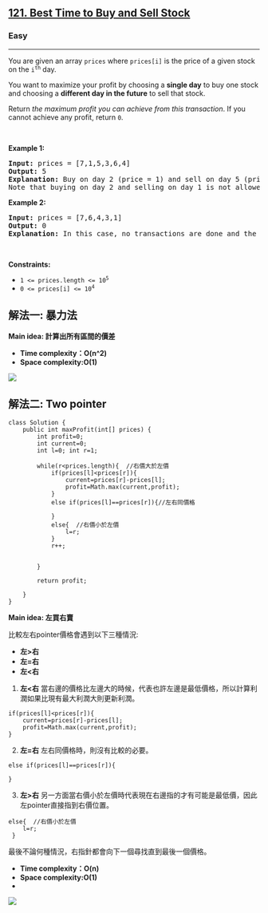 <h2><a href="https://leetcode.com/problems/best-time-to-buy-and-sell-stock/">121. Best Time to Buy and Sell Stock</a></h2><h3>Easy</h3><hr><div><p>You are given an array <code>prices</code> where <code>prices[i]</code> is the price of a given stock on the <code>i<sup>th</sup></code> day.</p>

<p>You want to maximize your profit by choosing a <strong>single day</strong> to buy one stock and choosing a <strong>different day in the future</strong> to sell that stock.</p>

<p>Return <em>the maximum profit you can achieve from this transaction</em>. If you cannot achieve any profit, return <code>0</code>.</p>

<p>&nbsp;</p>
<p><strong class="example">Example 1:</strong></p>

<pre><strong>Input:</strong> prices = [7,1,5,3,6,4]
<strong>Output:</strong> 5
<strong>Explanation:</strong> Buy on day 2 (price = 1) and sell on day 5 (price = 6), profit = 6-1 = 5.
Note that buying on day 2 and selling on day 1 is not allowed because you must buy before you sell.
</pre>

<p><strong class="example">Example 2:</strong></p>

<pre><strong>Input:</strong> prices = [7,6,4,3,1]
<strong>Output:</strong> 0
<strong>Explanation:</strong> In this case, no transactions are done and the max profit = 0.
</pre>

<p>&nbsp;</p>
<p><strong>Constraints:</strong></p>

<ul>
	<li><code>1 &lt;= prices.length &lt;= 10<sup>5</sup></code></li>
	<li><code>0 &lt;= prices[i] &lt;= 10<sup>4</sup></code></li>
</ul>
</div>
<h2>解法一: 暴力法</h2>


**Main idea: 計算出所有區間的價差**
* **Time complexity：O(n^2)**
* **Space complexity:O(1)**

![](https://i.imgur.com/MHDUTKM.png)

<h2>解法二: Two pointer</h2>


```
class Solution {
    public int maxProfit(int[] prices) {
        int profit=0;
        int current=0;
        int l=0; int r=1;

        while(r<prices.length){  //右價大於左價
            if(prices[l]<prices[r]){
                current=prices[r]-prices[l];
                profit=Math.max(current,profit);
            }
            else if(prices[l]==prices[r]){//左右同價格
                
            }
            else{  //右價小於左價
                l=r;
            }
            r++;
            

        }

        return profit;
        
    }
}
```
**Main idea: 左買右賣**

比較左右pointer價格會遇到以下三種情況:
* **左>右**
* **左=右**
* **左<右**

1. **左<右**
當右邊的價格比左邊大的時候，代表也許左邊是最低價格，所以計算利潤如果比現有最大利潤大則更新利潤。
```
if(prices[l]<prices[r]){
    current=prices[r]-prices[l];
    profit=Math.max(current,profit);
}
```
2. **左=右** 
左右同價格時，則沒有比較的必要。
```
else if(prices[l]==prices[r]){
                
}
```
3. **左>右**
另一方面當右價小於左價時代表現在右邊指的才有可能是最低價，因此左pointer直接指到右價位置。
```
else{  //右價小於左價
    l=r;
 }
```
最後不論何種情況，右指針都會向下一個尋找直到最後一個價格。
* **Time complexity：O(n)**
* **Space complexity:O(1)**
* 
![](https://i.imgur.com/X9BRzPg.png)
